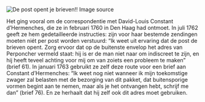 ![De post opent je brieven!!](/assets/data-models/stories/20210000026_bvz_de-post-opent-je-brieven/featured.jpg)
<utm-source sourceUrl="https://hetutrechtsarchief.nl/beeldmateriaal/detail/ba4692ab-ee67-5856-be4b-1d99c9341969">Image source</utm-source>

Het ging vooral om de correspondentie met David-Louis Constant d’Hermenches, die ze in februari 1760 in Den Haag had ontmoet. In juli 1762 geeft ze hem gedetailleerde instructies: zijn voor haar bestemde zendingen moeten niét per post worden verstuurd: “Ik weet uit ervaring dat de post de brieven opent. Zorg ervoor dat op de buitenste envelop het adres van Perponcher vermeld staat: hij is er de man niet naar om indiscreet te zijn, en hij heeft teveel achting voor mij om van zoiets een probleem te maken” (brief 61).
In januari 1763 gebruikt ze zelf deze route voor een brief aan Constant d’Hermenches: “Ik weet nog niet wanneer ik mijn toekomstige zwager zal belasten met de bezorging van dit pakket, dat buitensporige vormen begint aan te nemen, maar als je het ontvangen hebt, schrijf me dan” (brief 76). En ze herhaalt dat hij zelf ook dit adres moet gebruiken.
